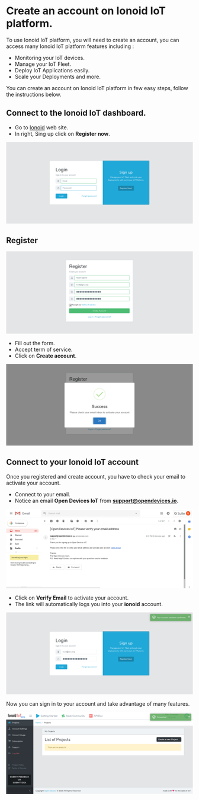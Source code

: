 # Create an account on Ionoid IoT platform.

To use Ionoid IoT platform, you will need to create an account, you can access many Ionoid IoT platform 
features including :

- Monitoring your IoT devices.
- Manage your IoT Fleet.
- Deploy IoT  Applications easily.
- Scale your Deployments and more.

You can create an account on Ionoid IoT platform in few easy steps, follow the instructions below.

##  Connect to the Ionoid  IoT dashboard.

- Go to  [Ionoid](https://dashboard.ionoid.io) web site.
- In right, Sing up click on **Register now**.

![Connect to dashboard](login.png)

##  Register
![Register](register.png)
- Fill out the form.
- Accept term of service.
- Click on **Create account**.

![Register Success](registerSuccess.png)

## Connect to your Ionoid IoT account

Once you registered and create account, you have to check your email to activate your account.

- Connect to your email.
- Notice an email **Open Devices IoT** from **support@opendevices.io**.

![Mail link](VerifyEmail.png)
- Click on **Verify Email** to activate your account.
- The link will automatically logs you into your **ionoid** account.

![Account Confirmed](AccountConfirmed.png)

Now you can sign in to your account and take advantage of many features.

![Connected](Connected.png)


